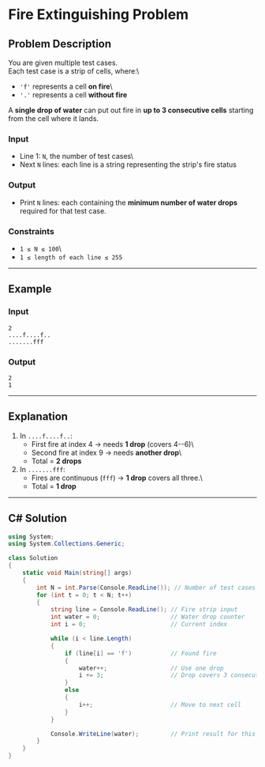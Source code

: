 # Fire Extinguishing Problem

## Problem Description

You are given multiple test cases.\
Each test case is a strip of cells, where:\
- `'f'` represents a cell **on fire**\
- `'.'` represents a cell **without fire**

A **single drop of water** can put out fire in **up to 3 consecutive
cells** starting from the cell where it lands.

### Input

-   Line 1: `N`, the number of test cases\
-   Next `N` lines: each line is a string representing the strip's fire
    status

### Output

-   Print `N` lines: each containing the **minimum number of water
    drops** required for that test case.

### Constraints

-   `1 ≤ N ≤ 100`\
-   `1 ≤ length of each line ≤ 255`

------------------------------------------------------------------------

## Example

### Input

    2
    ....f....f..
    .......fff

### Output

    2
    1

------------------------------------------------------------------------

## Explanation

1.  In `....f....f..`:
    -   First fire at index 4 → needs **1 drop** (covers 4--6)\
    -   Second fire at index 9 → needs **another drop**\
    -   Total = **2 drops**
2.  In `.......fff`:
    -   Fires are continuous (`fff`) → **1 drop** covers all three.\
    -   Total = **1 drop**

------------------------------------------------------------------------

## C# Solution

``` csharp
using System;
using System.Collections.Generic;

class Solution
{
    static void Main(string[] args)
    {
        int N = int.Parse(Console.ReadLine()); // Number of test cases
        for (int t = 0; t < N; t++)
        {
            string line = Console.ReadLine(); // Fire strip input
            int water = 0;                    // Water drop counter
            int i = 0;                        // Current index

            while (i < line.Length)
            {
                if (line[i] == 'f')           // Found fire
                {
                    water++;                  // Use one drop
                    i += 3;                   // Drop covers 3 consecutive cells
                }
                else
                {
                    i++;                      // Move to next cell
                }
            }

            Console.WriteLine(water);         // Print result for this test case
        }
    }
}
```
